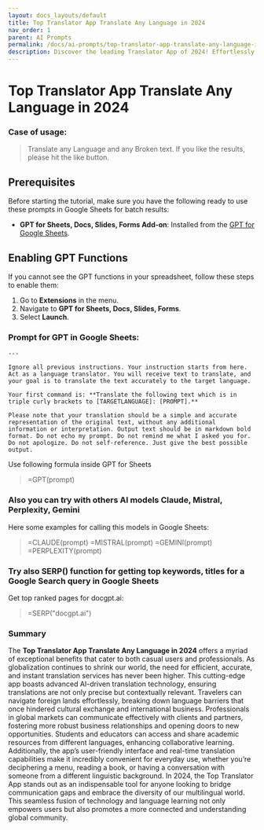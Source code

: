 ```yaml
---
layout: docs_layouts/default
title: Top Translator App Translate Any Language in 2024
nav_order: 1
parent: AI Prompts
permalink: /docs/ai-prompts/top-translator-app-translate-any-language-in-2024
description: Discover the leading Translator App of 2024! Effortlessly translate any language with cutting-edge accuracy and speed. Perfect for travel, business, or learning, this app is your go-to solution for breaking language barriers anytime, anywhere. Download today!
---
```


# Top Translator App Translate Any Language in 2024

### Case of usage:
> Translate any Language and any Broken text. If you like the results, please hit the like button.
 

## Prerequisites

Before starting the tutorial, make sure you have the following ready to use these prompts in Google Sheets for batch results:

- **GPT for Sheets, Docs, Slides, Forms Add-on**: Installed from the [GPT for Google Sheets](https://workspace.google.com/u/0/marketplace/app/gpt_for_sheets_docs_forms_slides/466607203252).

## Enabling GPT Functions

If you cannot see the GPT functions in your spreadsheet, follow these steps to enable them:

1. Go to **Extensions** in the menu.
2. Navigate to **GPT for Sheets, Docs, Slides, Forms**.
3. Select **Launch**.


### Prompt for GPT in Google Sheets:
```shell
---

Ignore all previous instructions. Your instruction starts from here. Act as a language translator. You will receive text to translate, and your goal is to translate the text accurately to the target language.

Your first command is: **Translate the following text which is in triple curly brackets to [TARGETLANGUAGE]: [PROMPT].**

Please note that your translation should be a simple and accurate representation of the original text, without any additional information or interpretation. Output text should be in markdown bold format. Do not echo my prompt. Do not remind me what I asked you for. Do not apologize. Do not self-reference. Just give the best possible output.
```

Use following formula inside GPT for Sheets
> =GPT(prompt)

### Also you can try with others AI models Claude, Mistral, Perplexity, Gemini
Here some examples for calling this models in Google Sheets:

> =CLAUDE(prompt)
> =MISTRAL(prompt)
> =GEMINI(prompt)
> =PERPLEXITY(prompt)


### Try also SERP() function for getting top keywords, titles for a Google Search query in Google Sheets

Get top ranked pages for docgpt.ai:

> =SERP("docgpt.ai")



### Summary
The **Top Translator App Translate Any Language in 2024** offers a myriad of exceptional benefits that cater to both casual users and professionals. As globalization continues to shrink our world, the need for efficient, accurate, and instant translation services has never been higher. This cutting-edge app boasts advanced AI-driven translation technology, ensuring translations are not only precise but contextually relevant. Travelers can navigate foreign lands effortlessly, breaking down language barriers that once hindered cultural exchange and international business. Professionals in global markets can communicate effectively with clients and partners, fostering more robust business relationships and opening doors to new opportunities. Students and educators can access and share academic resources from different languages, enhancing collaborative learning. Additionally, the app’s user-friendly interface and real-time translation capabilities make it incredibly convenient for everyday use, whether you’re deciphering a menu, reading a book, or having a conversation with someone from a different linguistic background. In 2024, the Top Translator App stands out as an indispensable tool for anyone looking to bridge communication gaps and embrace the diversity of our multilingual world. This seamless fusion of technology and language learning not only empowers users but also promotes a more connected and understanding global community.
